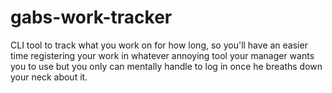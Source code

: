 # gabs-work-tracker
CLI tool to track what you work on for how long, so you'll have an easier time registering your work in whatever annoying tool your manager wants you to use but you only can mentally handle to log in once he breaths down your neck about it.
